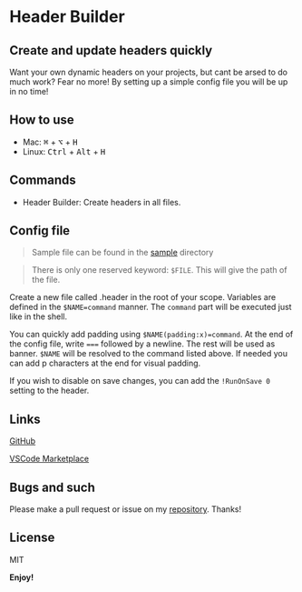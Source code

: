 # Header Builder

## Create and update headers quickly
Want your own dynamic headers on your projects, but cant be arsed to do much work? Fear no more! By setting up a simple config file you will be up in no time!

## How to use
- Mac: <kbd>⌘</kbd> + <kbd>⌥</kbd> + <kbd>H</kbd>
- Linux: <kbd>Ctrl</kbd> + <kbd>Alt</kbd> + <kbd>H</kbd>

## Commands
- Header Builder: Create headers in all files.

## Config file
> Sample file can be found in the [sample](https://github.com/Alpha1337k/header-builder/tree/main/samples) directory

> There is only one reserved keyword: `$FILE`. This will give the path of the file.

Create a new file called .header in the root of your scope. Variables are defined in the `$NAME=command` manner. The `command` part will be executed just like in the shell.

You can quickly add padding using `$NAME(padding:x)=command`. At the end of the config file, write `===` followed by a newline. The rest will be used as banner. `$NAME` will be resolved to the command listed above. If needed you can add p characters at the end for visual padding.

If you wish to disable on save changes, you can add the `!RunOnSave 0` setting to the header.

## Links
[GitHub](https://github.com/Alpha1337k/header-builder)

[VSCode Marketplace](https://marketplace.visualstudio.com/items?itemName=Alpha1337k.header-builder)

## Bugs and such
Please make a pull request or issue on my [repository](https://github.com/Alpha1337k/header-builder/pulls). Thanks!

## License
MIT

**Enjoy!**
